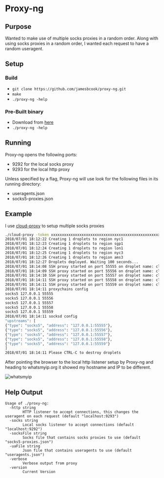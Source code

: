 # Proxy-ng

## Purpose

Wanted to make use of multiple socks proxies in a random order. Along with using socks proxies in a random order, I wanted each request to have a random useragent.

## Setup

### Build

* `git clone https://github.com/jamesbcook/proxy-ng.git`
* `make`
* `./proxy-ng -help`

### Pre-Built binary

* Download from [here](https://github.com/jamesbcook/proxy-ng/releases)
* `./proxy-ng -help`

## Running

Proxy-ng opens the following ports:

* 9292 for the local socks proxy
* 9293 for the local http proxy

Unless specified by a flag, Proxy-ng will use look for the following files in its running directory:

* useragents.json
* socks5-proxies.json

## Example

I use [cloud-proxy](https://github.com/tomsteele/cloud-proxy) to setup multiple socks proxies

```bash
./cloud-proxy -token xxxxxxxxxxxxxxxxxxxxxxxxxxxxxxxxxxxxxxxxxxxxxxxxxxxxxxxxxxxxxxxx -key 'xx:xx:xx:xx:xx:xx:xx:xx:xx:xx:xx:xx:xx:xx:xx:xx' -count 5
2018/07/01 18:12:22 Creating 1 droplets to region nyc1
2018/07/01 18:12:23 Creating 1 droplets to region sgp1
2018/07/01 18:12:24 Creating 1 droplets to region lon1
2018/07/01 18:12:25 Creating 1 droplets to region nyc3
2018/07/01 18:12:26 Creating 1 droplets to region ams3
2018/07/01 18:12:27 Droplets deployed. Waiting 100 seconds...
2018/07/01 18:14:08 SSH proxy started on port 55555 on droplet name: cloud-proxy-OucHZHiV IP: 159.65.236.62
2018/07/01 18:14:09 SSH proxy started on port 55556 on droplet name: cloud-proxy-q4AZAYVN IP: 178.128.95.250
2018/07/01 18:14:10 SSH proxy started on port 55557 on droplet name: cloud-proxy-RQLq0UQm IP: 139.59.173.24
2018/07/01 18:14:11 SSH proxy started on port 55558 on droplet name: cloud-proxy-eVd59B6d IP: 209.97.153.98
2018/07/01 18:14:11 SSH proxy started on port 55559 on droplet name: cloud-proxy-oSRSfFO1 IP: 188.166.6.62
2018/07/01 18:14:11 proxychains config
socks5 127.0.0.1 55555
socks5 127.0.0.1 55556
socks5 127.0.0.1 55557
socks5 127.0.0.1 55558
socks5 127.0.0.1 55559
2018/07/01 18:14:11 socksd config
"upstreams": [
{"type": "socks5", "address": "127.0.0.1:55555"},
{"type": "socks5", "address": "127.0.0.1:55556"},
{"type": "socks5", "address": "127.0.0.1:55557"},
{"type": "socks5", "address": "127.0.0.1:55558"},
{"type": "socks5", "address": "127.0.0.1:55559"}
]
2018/07/01 18:14:11 Please CTRL-C to destroy droplets
```

After pointing the browser to the local http listener setup by Proxy-ng and heading to whatsmyip.org it showed my hostname and IP to be different.

![whatsmyip](https://github.com/jamesbcook/proxy-ng/raw/master/media/whatsmyip-results.png)

## Help Output

```text
Usage of ./proxy-ng:
  -http string
        HTTP listener to accept connections, this changes the useragent on each request (default "localhost:9293")
  -socks string
        Local socks listener to accept connections (default "localhost:9292")
  -socksFile string
        Socks file that contains socks proxies to use (default "socks5-proxies.json")
  -uaFile string
        Json file that contains useragents to use (default "useragents.json")
  -verbose
        Verbose output from proxy
  -version
        Current Version
```